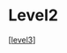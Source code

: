 # Level2

[[level3]]

[//begin]: # "Autogenerated link references for markdown compatibility"
[level3]: <another subfolder/level3> "Level3"
[//end]: # "Autogenerated link references"
